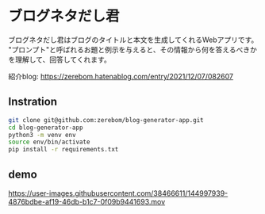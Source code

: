 # ブログネタだし君

ブログネタだし君はブログのタイトルと本文を生成してくれるWebアプリです。  "プロンプト"と呼ばれるお題と例示を与えると、その情報から何を答えるべきかを理解して、回答してくれます。　　

紹介blog: https://zerebom.hatenablog.com/entry/2021/12/07/082607

## Instration

```bash
git clone git@github.com:zerebom/blog-generator-app.git
cd blog-generator-app
python3 -m venv env
source env/bin/activate
pip install -r requirements.txt


```

## demo
https://user-images.githubusercontent.com/38466611/144997939-4876bdbe-af19-46db-b1c7-0f09b9441693.mov

